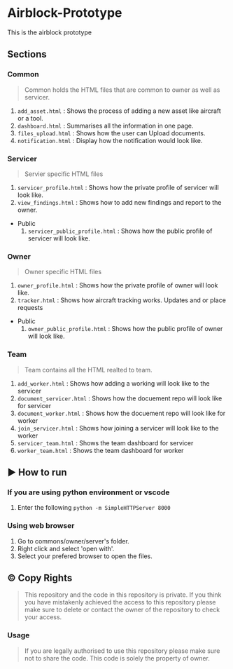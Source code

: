# Airblock-Prototype
This is the airblock prototype

## Sections
### Common
> Common holds the HTML files that are common to owner as well as servicer. 
1. `add_asset.html` : Shows the process of adding a new asset like aircraft or a tool.
2. `dashboard.html` : Summarises all the information in one page.
3. `files_upload.html` : Shows how the user can Upload documents.
4. `notification.html` : Display how the notification would look like.

### Servicer
> Servier specific HTML files
1. `servicer_profile.html` : Shows how the private profile of servicer will look like. 
2. `view_findings.html` : Shows how to add new findings and report to the owner.
- Public 
  1. `servicer_public_profile.html` : Shows how the public profile of servicer will look like. 

### Owner
> Owner specific HTML files
1. `owner_profile.html` : Shows how the private profile of owner will look like. 
2. `tracker.html` : Shows how aircraft tracking works. Updates and or place requests
- Public 
  1. `owner_public_profile.html` : Shows how the public profile of owner will look like. 

### Team
> Team contains all the HTML realted to team.
1. `add_worker.html` : Shows how adding a working will look like to the servicer
2. `document_servicer.html` : Shows how the docuement repo will look like for servicer
3. `document_worker.html` : Shows how the docuement repo will look like for worker
4. `join_servicer.html` : Shows how joining a servicer will look like to the worker
5. `servicer_team.html` : Shows the team dashboard for servicer
6. `worker_team.html` : Shows the team dashboard for worker

## :arrow_forward: How to run
### If you are using python environment or vscode
1. Enter the following `python -m SimpleHTTPServer 8000`

### Using web browser

1. Go to commons/owner/server's folder. 
2. Right click and select 'open with'. 
3. Select your prefered browser to open the files.

## :copyright: Copy Rights
> This repository and the code in this repository is private. If you think you have mistakenly achieved the access to this repository please make sure to delete or contact the owner of the repository to check your access.
### Usage
> If you are legally authorised to use this repository please make sure not to share the code. This code is solely the property of owner.